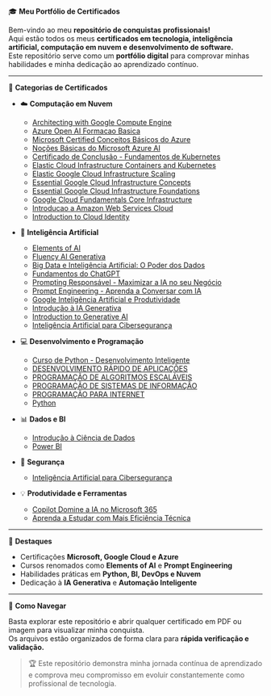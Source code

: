 🎓 **Meu Portfólio de Certificados**

Bem-vindo ao meu **repositório de conquistas profissionais!**  
Aqui estão todos os meus **certificados em tecnologia, inteligência artificial, computação em nuvem e desenvolvimento de software.**  
Este repositório serve como um **portfólio digital** para comprovar minhas habilidades e minha dedicação ao aprendizado contínuo.

---

📁 **Categorias de Certificados**

- ☁️ **Computação em Nuvem**
  - [Architecting with Google Compute Engine](Architecting%20with%20Google%20Compute%20Engine)
  - [Azure Open AI Formacao Basica](Azure%20Open%20AI%20Formacao%20Basica.pdf)
  - [Microsoft Certified Conceitos Básicos do Azure](Microsoft%20Certified%20Conceitos%20B%C3%A1sicos%20do%20Azure)
  - [Noções Básicas do Microsoft Azure AI](Nocoes%20Basicas%20do%20Microsoft%20Azure%20AI%20Introducao.pdf)
  - [Certificado de Conclusão - Fundamentos de Kubernetes](CertificadoDeConclusao_Fundamentos%20de%20Kubernetes.pdf)
  - [Elastic Cloud Infrastructure Containers and Kubernetes](Elastic%20Cloud%20Infrastructure%20Containers%20and%20Kubernetes.pdf)
  - [Elastic Google Cloud Infrastructure Scaling](Elastic%20Google%20Cloud%20Infrastructure%20Scaling.pdf)
  - [Essential Google Cloud Infrastructure Concepts](Essential%20Google%20Cloud%20Infrastructure%20Concepts.pdf)
  - [Essential Google Cloud Infrastructure Foundations](Essential%20Google%20Cloud%20Infrastructure%20Foundations.pdf)
  - [Google Cloud Fundamentals Core Infrastructure](Google%20Cloud%20Fundamentals%20Core%20Infrastructure.pdf)
  - [Introducao a Amazon Web Services Cloud](Introducao%20a%20Amazon%20Web%20Services%20Cloud.pdf)
  - [Introduction to Cloud Identity](Introduction%20to%20Cloud%20Identity.pdf)

- 🤖 **Inteligência Artificial**
  - [Elements of AI](Elements%20of%20AI.pdf)
  - [Fluency AI Generativa](FluencIA%20Inteligencia%20Artificial%20Generativa.pdf)
  - [Big Data e Inteligência Artificial: O Poder dos Dados](Big%20Data%20e%20Inteligencia%20Artificial%20O%20Poder%20dos%20Dados.pdf)
  - [Fundamentos do ChatGPT](Fundamentos%20do%20ChatGPT.pdf)
  - [Prompting Responsável - Maximizar a IA no seu Negócio](Prompting%20Respons%C3%A1vel%20Maximizar%20a%20IA%20no%20seu%20Neg%C3%B3cio.pdf)
  - [Prompt Engineering - Aprenda a Conversar com IA](Prompt%20Engineering%20Aprenda%20a%20Conversar%20com%20IA.pdf)
  - [Google Inteligência Artificial e Produtividade](Google%20Intelig%C3%AAncia%20Artificial%20e%20Produtividade.pdf)
  - [Introdução à IA Generativa](Introdu%C3%A7%C3%A3o%20%C3%A0%20IA%20generativa.pdf)
  - [Introduction to Generative AI](Introduction%20to%20Generative%20AI.png)
  - [Inteligência Artificial para Cibersegurança](Inteligencia%20Artificial%20para%20Ciberseguran%C3%A7a.pdf)

- 💻 **Desenvolvimento e Programação**
  - [Curso de Python - Desenvolvimento Inteligente](Cursor%20com%20Python%20desenvolvimento%20inteligente.pdf)
  - [DESENVOLVIMENTO RÁPIDO DE APLICAÇÕES](DESENVOLVIMENTO%20R%C3%81PIDO%20DE%20APLICA%C3%87%C3%95ES.pdf)
  - [PROGRAMAÇÃO DE ALGORITMOS ESCALÁVEIS](PROGRAMA%C3%87%C3%83O%20DE%20ALGORITMOS%20ESCAL%C3%81VEIS.pdf)
  - [PROGRAMAÇÃO DE SISTEMAS DE INFORMAÇÃO](PROGRAMA%C3%87%C3%83O%20DE%20SISTEMAS%20DE%20INFORMA%C3%87%C3%83O.pdf)
  - [PROGRAMAÇÃO PARA INTERNET](PROGRAMA%C3%87%C3%83O%20PARA%20INTERNET.pdf)
  - [Python](Python.pdf)

- 📊 **Dados e BI**
  - [Introdução à Ciência de Dados](Introdu%C3%A7%C3%A3o%20%C3%A0%20Ci%C3%AAncia%20de%20Dados.pdf)
  - [Power BI](Power%20BI.pdf)

- 🔐 **Segurança**
  - [Inteligência Artificial para Cibersegurança](Inteligencia%20Artificial%20para%20Ciberseguran%C3%A7a.pdf)

- 💡 **Produtividade e Ferramentas**
  - [Copilot Domine a IA no Microsoft 365](Copilot%20Domine%20a%20IA%20no%20Microsoft%20365.pdf)
  - [Aprenda a Estudar com Mais Eficiência Técnica](Aprenda%20a%20Estudar%20com%20Mais%20Efici%C3%AAncia%20T%C3%A9cnica.pdf)

---

🌟 **Destaques**

- Certificações **Microsoft, Google Cloud e Azure**  
- Cursos renomados como **Elements of AI** e **Prompt Engineering**  
- Habilidades práticas em **Python, BI, DevOps e Nuvem**  
- Dedicação à **IA Generativa** e **Automação Inteligente**

---

📜 **Como Navegar**

Basta explorar este repositório e abrir qualquer certificado em PDF ou imagem para visualizar minha conquista.  
Os arquivos estão organizados de forma clara para **rápida verificação e validação.**

> 🏆 Este repositório demonstra minha jornada contínua de aprendizado e comprova meu compromisso em evoluir constantemente como profissional de tecnologia.
